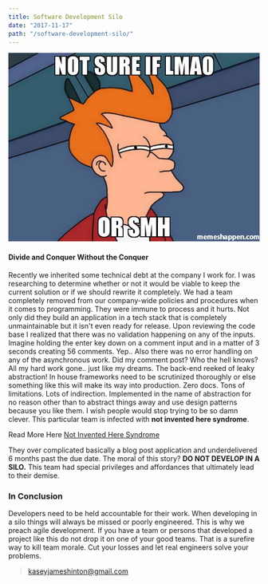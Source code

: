 ```yaml
---
title: Software Development Silo
date: "2017-11-17"
path: "/software-development-silo/"
---
```

 
![Not sure if lmao or smh meme](./not-sure-if-lmao-or-smh-meme.jpg)

#### Divide and Conquer Without the Conquer

Recently we inherited some technical debt at the company I work for. I was researching to determine whether or not it would be viable to keep the current solution or
if we should rewrite it completely. We had a team completely removed from our company-wide policies and procedures when it comes to programming. They were
immune to process and it hurts. Not only did they build an application in a tech stack that is completely unmaintainable but it isn't even ready for release. Upon reviewing the code base I realized that there was no validation happening on any of the inputs. Imagine holding the enter key down on a comment input and in a matter of 3 seconds creating 56 comments. Yep.. Also there was no error handling on any of the asynchronous work. Did my comment post? Who the hell knows? All my hard work gone.. just like my dreams. The back-end reeked of leaky abstraction! In house frameworks need to be scrutinized thoroughly or else something like this will make its way into production. Zero docs. Tons of limitations. Lots of indirection. Implemented in the name of abstraction for no reason other than to abstract things away and use design patterns because you like them. I wish people would stop trying to be so damn clever. This particular team is infected with **not invented here syndrome**.

 Read More Here [Not Invented Here Syndrome](https://en.wikipedia.org/wiki/Not_invented_here)

 They over complicated basically a blog post application and underdelivered 6 months past the due date. The moral of this story? **DO NOT DEVELOP IN A SILO.** This team had special privileges and affordances that ultimately lead to their demise.

### In Conclusion

Developers need to be held accountable for their work. When developing in a silo things will always be missed or poorly engineered. This is why we preach agile development. If you have a team or persons that developed a project like this do not drop it on one of your good teams. That is a surefire way to kill team morale. Cut your losses and let real engineers solve your problems.

> kaseyjameshinton@gmail.com